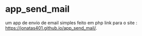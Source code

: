 # app_send_mail
um app de envio de email simples feito em php 
link para o site : https://jonatas401.github.io/app_send_mail/. 

